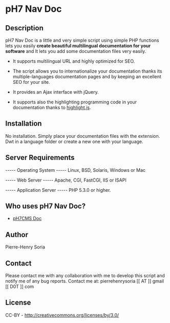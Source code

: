 # pH7 Nav Doc

## Description

pH7 Nav Doc is a little and very simple script using simple PHP functions lets you easily **create beautiful multilingual documentation for your software** and It lets you add some documentation files very easily. 

- It supports multilingual URL and highly optimized for SEO.

- The script allows you to internationalize your documentation thanks its multiple-languages documentation pages and by keeping an excellent SEO for your site. 

- It provides an Ajax interface with jQuery.

- It supports also the highlighting programming code in your documentation thanks to [highlight.js](https://highlightjs.org).


## Installation

No installation.
Simply place your documentation files with the extension. Dwt in a language folder or create a new one with your language.


## Server Requirements

----- Operating System -----
Linux, BSD, Solaris, Windows or Mac

----- Web Server -----
Apache, CGI, FastCGI, IIS or ISAPI

----- Application Server -----
PHP 5.3.0 or higher.

## Who uses pH7 Nav Doc?

- [pH7CMS Doc](http://ph7cms.com/doc/)



## Author

Pierre-Henry Soria


## Contact

Please contact me with any collaboration with me to develop this script and notify me of any bug reports.
Contact me at: pierrehenrysoria [[ AT ]] gmail [[ D0T ]] com


## License

CC-BY - http://creativecommons.org/licenses/by/3.0/

